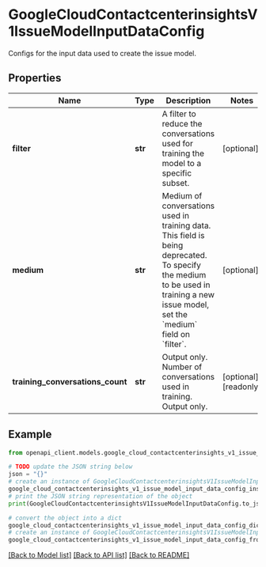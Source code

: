 # GoogleCloudContactcenterinsightsV1IssueModelInputDataConfig

Configs for the input data used to create the issue model.

## Properties

Name | Type | Description | Notes
------------ | ------------- | ------------- | -------------
**filter** | **str** | A filter to reduce the conversations used for training the model to a specific subset. | [optional] 
**medium** | **str** | Medium of conversations used in training data. This field is being deprecated. To specify the medium to be used in training a new issue model, set the &#x60;medium&#x60; field on &#x60;filter&#x60;. | [optional] 
**training_conversations_count** | **str** | Output only. Number of conversations used in training. Output only. | [optional] [readonly] 

## Example

```python
from openapi_client.models.google_cloud_contactcenterinsights_v1_issue_model_input_data_config import GoogleCloudContactcenterinsightsV1IssueModelInputDataConfig

# TODO update the JSON string below
json = "{}"
# create an instance of GoogleCloudContactcenterinsightsV1IssueModelInputDataConfig from a JSON string
google_cloud_contactcenterinsights_v1_issue_model_input_data_config_instance = GoogleCloudContactcenterinsightsV1IssueModelInputDataConfig.from_json(json)
# print the JSON string representation of the object
print(GoogleCloudContactcenterinsightsV1IssueModelInputDataConfig.to_json())

# convert the object into a dict
google_cloud_contactcenterinsights_v1_issue_model_input_data_config_dict = google_cloud_contactcenterinsights_v1_issue_model_input_data_config_instance.to_dict()
# create an instance of GoogleCloudContactcenterinsightsV1IssueModelInputDataConfig from a dict
google_cloud_contactcenterinsights_v1_issue_model_input_data_config_from_dict = GoogleCloudContactcenterinsightsV1IssueModelInputDataConfig.from_dict(google_cloud_contactcenterinsights_v1_issue_model_input_data_config_dict)
```
[[Back to Model list]](../README.md#documentation-for-models) [[Back to API list]](../README.md#documentation-for-api-endpoints) [[Back to README]](../README.md)


